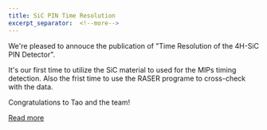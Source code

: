 ```yaml
---
title: SiC PIN Time Resolution   
excerpt_separator:  <!--more--> 
---
```



We're pleased to annouce the publication of "Time Resolution of the 4H-SiC PIN Detector". 
<!--more-->
It's our first time to utilize the SiC material to used for the MIPs timing detection. Also the frist time to use the RASER programe to cross-check with the data. 

Congratulations to Tao and the team!  

[Read more](/docs/publications/p1_sic_pin)


